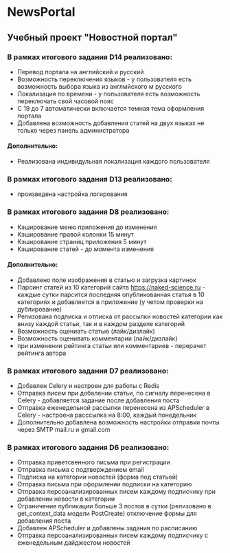 # NewsPortal
## Учебный проект "Новостной портал"
### В рамках итогового задания D14 реализовано:
- Перевод портала на английский и русский
- Возможность переключения языков - у пользователя есть возможность выбора языка из англмйского м русского
- Локализация по времени - у пользователя есть возможность переключать свой часовой пояс
- С 19 до 7 автоматически включается темная тема оформления портала
- Добавлена  возможность добавления статей на двух языках не только через панель администратора
#### Дополнительно:
- Реализована индивидульная локализация каждого пользователя
### В рамках итогового задания D13 реализовано: 
- произведена настройка логирования
### В рамках итогового задания D8 реализовано:
- Кэширование меню приложения до изменения
- Кэширование правой колонки 15 минут
- Кэширование страниц приложения 5 минут
- Кэширование статей - до момeнта изменения
#### Дополнительно:
- Добавлено поле изображения в статью и загрузка картинок
- Парсинг статей из 10 категорий сайта https://naked-science.ru - каждые сутки парсится последняя опубликованная статья в 10 категориях и добавляется в приложение (у четом проверки на дублирование)
- Релизована подписка и отписка от рассылки новостей категории как внизу каждой статьи, так и в каждом разделе категорий
- Возможность оцениать статью (лайк/дизлайк)
- Возможность оценивать комментарии (лайк/дизлайк)
- при изменении рейтинга статьи или комментариев - перерачет рейтинга автора 
### В рамках итогового задания D7 реализовано:
- Добавлен Celery и настроен для работы с Redis
- Отправка писем при добалении статьи, по сигналу перенесена в Celery - добавляется задание после добавления поста
- Отправка еженедельной рассылки перенесена из APScheduler в Celery - настроена расссылка на 8:00, каждый понедельник
- Дополнительно добавлена возможность настройки отправки почты через SMTP mail.ru и gmail.com
### В рамках итогового задания D6 реализовано:
- Отправка приветсвенного письма при регистрации
- Отправка письма с подтверждением email
- Подписка на категории новостей (форма под статьей)
- Отправка письма при оформлении подписки на категорию
- Отправка персоанализированных писем каждому подписчику при добавлении новости в категории
- Ограничение публикации больше 3 постов в сутки (релизовано в get_context_data модели PostCreate) отключение формы для добавления поста
- Добавлен APScheduler и добавлены задания по расписанию
- Отправка персоанализированных писем каждому подписчику с еженедельным дайджестом новостей
